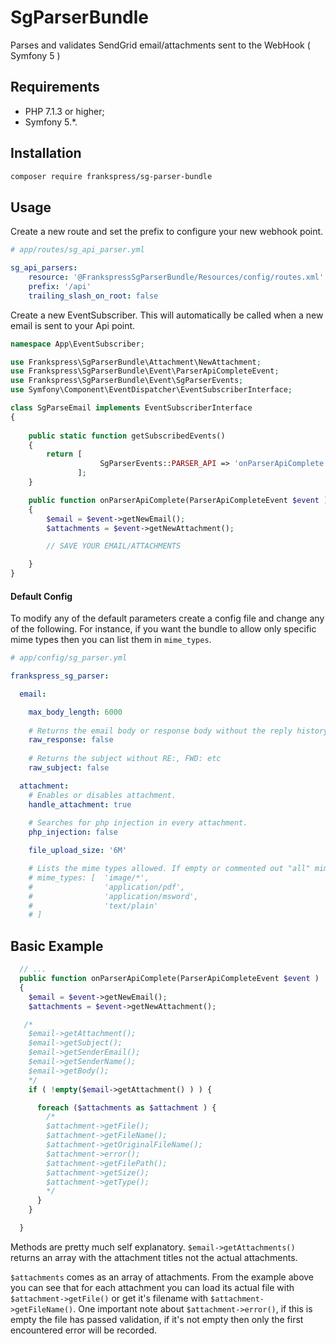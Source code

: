 # SgParserBundle
Parses and validates SendGrid email/attachments sent to the WebHook ( Symfony 5 )

Requirements
------------

  * PHP 7.1.3 or higher;
  * Symfony 5.*.

Installation
------------

```sh
composer require frankspress/sg-parser-bundle
```

Usage
------------
Create a new route and set the prefix to configure your new webhook point.
```yaml
# app/routes/sg_api_parser.yml

sg_api_parsers:
    resource: '@FrankspressSgParserBundle/Resources/config/routes.xml'
    prefix: '/api'
    trailing_slash_on_root: false
```

Create a new EventSubscriber. This will automatically be called when a new email is sent to your Api point.

```php
namespace App\EventSubscriber;

use Frankspress\SgParserBundle\Attachment\NewAttachment;
use Frankspress\SgParserBundle\Event\ParserApiCompleteEvent;
use Frankspress\SgParserBundle\Event\SgParserEvents;
use Symfony\Component\EventDispatcher\EventSubscriberInterface;

class SgParseEmail implements EventSubscriberInterface
{
    
    public static function getSubscribedEvents()
    {
        return [
                    SgParserEvents::PARSER_API => 'onParserApiComplete'
               ];
    }

    public function onParserApiComplete(ParserApiCompleteEvent $event )
    {
        $email = $event->getNewEmail();
        $attachments = $event->getNewAttachment();

        // SAVE YOUR EMAIL/ATTACHMENTS

    }
}
```

#### Default Config
To modify any of the default parameters create a config file and change any of the following. 
For instance, if you want the bundle to allow only specific mime types then you can list them in `mime_types`.



```yaml
# app/config/sg_parser.yml

frankspress_sg_parser:

  email:

    max_body_length: 6000
    
    # Returns the email body or response body without the reply history and tags.
    raw_response: false
    
    # Returns the subject without RE:, FWD: etc
    raw_subject: false

  attachment:
    # Enables or disables attachment.
    handle_attachment: true
    
    # Searches for php injection in every attachment.
    php_injection: false

    file_upload_size: '6M'

    # Lists the mime types allowed. If empty or commented out "all" mime types will be allowed.
    # mime_types: [  'image/*',
    #                'application/pdf',
    #                'application/msword',
    #                'text/plain'
    # ]


```

## Basic Example

```php
  // ...
  public function onParserApiComplete(ParserApiCompleteEvent $event )
  {
    $email = $event->getNewEmail();
    $attachments = $event->getNewAttachment();

   /* 
    $email->getAttachment();
    $email->getSubject();
    $email->getSenderEmail();
    $email->getSenderName();
    $email->getBody(); 
    */
    if ( !empty($email->getAttachment() ) ) {

      foreach ($attachments as $attachment ) {
        /*
        $attachment->getFile();
        $attachment->getFileName();
        $attachment->getOriginalFileName();
        $attachment->error();
        $attachment->getFilePath();
        $attachment->getSize();
        $attachment->getType();
        */
      }
    }

  }
```
Methods are pretty much self explanatory. `$email->getAttachments()` returns an array with the attachment titles not the actual attachments.

`$attachments` comes as an array of attachments. From the example above you can see that for each attachment you can load its actual file with `$attachment->getFile()` or get it's filename with `$attachment->getFileName()`. One important note about `$attachment->error()`, if this is empty the file has passed validation, if it's not empty then only the first encountered error will be recorded.

